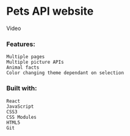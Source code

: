 # Pets API website

Video

### Features:

	Multiple pages
	Multiple picture APIs
	Animal facts
	Color changing theme dependant on selection

### Built with:

	React	
	JavaScript
	CSS3
	CSS Modules
	HTML5
	Git